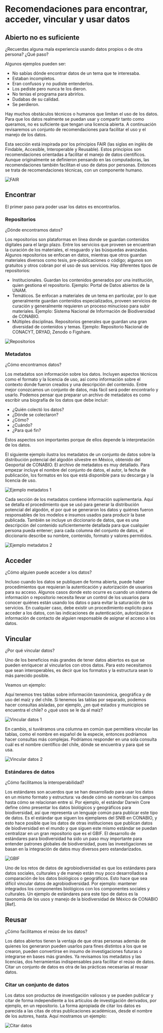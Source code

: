 # Recomendaciones para encontrar, acceder, vincular y usar datos

## Abierto no es suficiente

¿Recuerdas alguna mala experiencia usando datos propios o de otra persona? ¿Qué paso?

Algunos ejemplos pueden ser:

* No sabías dónde encontrar datos de un tema que te interesaba.
* Estaban incompletos.
* Eran confusos y no pudiste entenderlos.
* Los pediste pero nunca te los dieron.
* No tenías el programa para abrirlos.
* Dudabas de su calidad.
* Se perdieron.

Hay muchos obstáculos técnicos o humanos que limitan el uso de los datos. Para que los datos realmente se puedan usar y compartir tanto como queramos, no es suficiente que tengan una licencia abierta. A continuación revisaremos un conjunto de recomendaciones para facilitar el uso y el manejo de los datos.

Esta sección está inspirada por los principios FAIR (las siglas en inglés de Findable, Accesible, Interoperable y Reusable). Estos principios son recomendaciones orientadas a facilitar el manejo de datos científicos. Aunque originalmente se definieron pensando en las computadoras, las recomendaciones también facilitan el uso de datos por personas. Entonces se trata de recomendaciones técnicas, con un componente humano.

![FAIR](./figuras/FAIR.jpg)

## Encontrar

El primer paso para poder usar los datos es encontrarlos.

### Repositorios

¿Dónde encontramos datos?

Los repositorios son plataformas en línea donde se guardan contenidos digitales para el largo plazo. Entre los servicios que proveen se encuentran la curación de los materiales, el resguardo y las búsquedas avanzadas. Algunos repositorios se enfocan en datos, mientras que otros guardan materiales diversos como tesis, pre-publicaciones o código; algunos son gratuitos y otros cobran por el uso de sus servicios. Hay diferentes tipos de repositorios:

* Institucionales. Guardan los contenidos generados por una institución, quien gestiona el repositorio. Ejemplo: Portal de Datos abiertos de la UNAM.
* Temáticos. Se enfocan a materiales de un tema en particular, por lo que generalmente guardan contenidos especializados, proveen servicios de curación y generalmente requieren un proceso minucioso para subir materiales. Ejemplo: Sistema Nacional de Información de Biodiversidad de CONABIO.
* Múltiples disciplinas. Repositorios generales que guardan una gran diversidad de contenidos y temas. Ejemplo: Repositorio Nacional de CONACYT, DRYAD, Zenodo o Figshare.

![Repositorios](./figuras/ejemplo_repositorios.jpg)

### Metadatos

¿Cómo encontramos datos?

Los metadatos son información sobre los datos. Incluyen aspectos técnicos como el formato y la licencia de uso, así como información sobre el contexto donde fueron creados y una descripción del contenido. Entre mejor conozcamos un conjunto de datos, más fácil será poder encontrarlo y usarlo. Podemos pensar que preparar un archivo de metadatos es como escribir una biografía de los datos que debe incluir:

* ¿Quién colectó los datos?
* ¿Dónde se colectaron?
* ¿Cómo?
* ¿Cuándo?
* ¿Para qué fin?

Estos aspectos son importantes porque de ellos depende la interpretación de los datos. 

El siguiente ejemplo ilustra los metadatos de un conjunto de datos sobre la distribución potencial del algodón silvestre en México, obtenido del Geoportal de CONABIO. El archivo de metadatos es muy detallado. Para empezar incluye el nombre del conjunto de datos, el autor, la fecha de publicación, los formatos en los que está disponible para su descarga y la licencia de uso.

![Ejemplo metadatos 1](./figuras/ejemplo_metadatos_1.jpg)


Cada sección de los metadatos contiene información suplementaria. Aquí se detalla el procedimiento que se usó para generar la distribución potencial del algodón, el por qué se generaron los datos y quiénes fueron responsables de los modelos e insumos usados para producir la base publicada. También se incluye un diccionario de datos, que es una descripción del contenido suficientemente detallada para que cualquier persona pueda entener; para cada columna del conjunto de datos, el diccionario describe su nombre, contenido, formato y valores permitidos. 

![Ejemplo metadatos 2](./figuras/ejemplo_metadatos_2.jpg)

## Acceder

¿Cómo alguien puede acceder a los datos?

Incluso cuando los datos se publiquen de forma abierta, puede haber procedimientos que requieran la autenticación y autorización de usuarios para su acceso. Algunos casos donde esto ocurre es cuando un sistema de información o repositorio necesita llevar un control de los usuarios para conocer quiénes están usando los datos o para evitar la saturación de los servicios. En cualquier caso, debe existir un procedimiento explícito para acceder a los datos, con las indicaciones de autenticación, autorización e información de contacto de alguien responsable de asignar el acceso a los datos.

## Vincular

¿Por qué vincular datos?

Uno de los beneficios más grandes de tener datos abiertos es que se pueden enriquecer al vincularlos con otros datos. Para esto necesitamos que sean interoperables, es decir que los formatos y la estructura sean lo más parecido posible.

Veamos un ejemplo:

Aquí tenemos tres tablas sobre información taxonómica, geográfica y de uso del maíz y del chile. Si tenemos las tablas por separado, podemos hacer consultas aisladas, por ejemplo, ¿en qué estados y municipios se encuentra el chile? o ¿qué usos se le da al maíz? 

![Vincular datos 1](./figuras/vincular_datos_1.jpg)

En cambio, si tuviéramos una columna en común que permitiera vincular las tablas, como el nombre en español de la especie, entonces podríamos hacer consultas más complejas. Podríamos responder en una sola consulta cuál es el nombre científico del chile, dónde se encuentra y para qué se usa.

![Vincular datos 2](./figuras/vincular_datos_2.jpg)

### Estándares de datos

¿Cómo facilitamos la interoperabilidad?

Los estándares son acuerdos que se han desarrollado para usar los datos en un mismo formato y estructura: va desde cómo se nombran los campos hasta cómo se relacionan entre sí. Por ejemplo, el estándar Darwin Core define cómo presentar los datos biológicos y geográficos para biodiversidad, así que representa un lenguaje común para publicar este tipo de datos. Es el estándar que siguen los ejemplares del SNIB en CONABIO, y esto hace posible que los datos de otras instituciones que publican datos de biodiversidad en el mundo y que siguen este mismo estándar se puedan centralizar en un gran repositorio que es el GBIF. El desarrollo de estándares para biodiversidad ha sido un paso muy importante para entender patrones globales de biodiversidad, pues las investigaciones se basan en la integración de datos muy diversos pero estandarizados.

![GBIF](./figuras/GBIF.png)

Uno de los retos de datos de agrobiodiversidad es que los estándares para datos sociales, culturales y de manejo están muy poco desarrollados a comparación de los datos biológicos o geográficos. Esto hace que sea difícil vincular datos de agrobiodiversidad. Por ejemplo: mantener integrados los componentes biológicos con los componentes sociales y culturales. Un ejemplo de estándares para este tipo de datos es la taxonomía de los usos y manejo de la biodiversidad de México de CONABIO [Ref]. 

## Reusar

¿Cómo facilitamos el reúso de los datos?

Los datos abiertos tienen la ventaja de que otras personas además de quienes los generaron pueden usarlos para fines distintos a los que se crearon, pueden convertirse en insumo de investigaciones futuras o integrarse en bases más grandes. Ya revisamos los metadatos y las licencias, dos herramientas indispensables para facilitar el reúso de datos. Citar un conjunto de datos es otra de las prácticas necesarias al reusar datos.

### Citar un conjunto de datos

Los datos son productos de investigación valiosos y se pueden publicar y citar de forma independiente a los artículos de investigación derivados, por ejemplo, en un repositorio. La forma apropiada de citar los datos es parecida a las citas de otras publicaciones académicas, desde el nombre de los autores, hasta. Aquí mostramos un ejemplo:

![Citar datos](./figuras/citar_datos.jpg)

